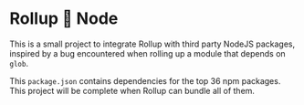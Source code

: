 # Rollup 🤝 Node
This is a small project to integrate Rollup with third party NodeJS packages,
inspired by a bug encountered when rolling up a module that depends on `glob`.

This `package.json` contains dependencies for the top 36 npm packages. This
project will be complete when Rollup can bundle all of them.